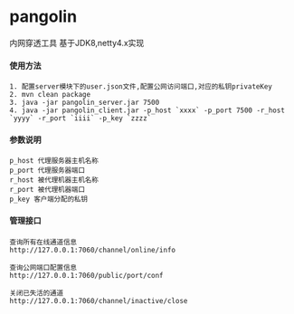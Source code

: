 # pangolin
内网穿透工具 基于JDK8,netty4.x实现

#### 使用方法

    1. 配置server模块下的user.json文件,配置公网访问端口,对应的私钥privateKey
    2. mvn clean package  
    3. java -jar pangolin_server.jar 7500  
    4. java -jar pangolin_client.jar -p_host `xxxx` -p_port 7500 -r_host `yyyy` -r_port `iiii` -p_key `zzzz`

#### 参数说明  
    p_host 代理服务器主机名称  
    p_port 代理服务器端口  
    r_host 被代理机器主机名称  
    r_port 被代理机器端口  
    p_key 客户端分配的私钥


#### 管理接口  
    查询所有在线通道信息  
    http://127.0.0.1:7060/channel/online/info  

    查询公网端口配置信息  
    http://127.0.0.1:7060/public/port/conf  

    关闭已失活的通道  
    http://127.0.0.1:7060/channel/inactive/close

